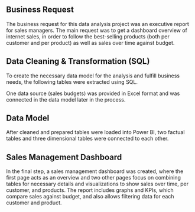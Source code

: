 ## Business Request
The business request for this data analysis project was an executive report for sales managers.
The main request was to get a dashboard overview of internet sales, in order to follow the best-selling products (both per customer and per product) as well as sales over time against budget.

## Data Cleaning & Transformation (SQL)
To create the necessary data model for the analysis and fulfill business needs, the following tables were extracted using SQL.

One data source (sales budgets) was provided in Excel format and was connected in the data model later in the process.

## Data Model
After cleaned and prepared tables were loaded into Power BI, two factual tables and three dimensional tables were connected to each other.

## Sales Management Dashboard
In the final step, a sales management dashboard was created, where the first page acts as an overview and two other pages focus on combining tables for necessary details and visualizations to show sales over time, per customer, and products. The report includes graphs and KPIs, which compare sales against budget, and also allows filtering data for each customer and product.
